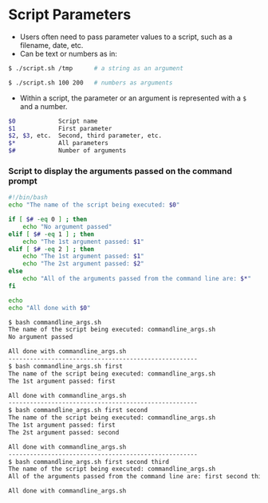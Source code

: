 # Script Parameters

- Users often need to pass parameter values to a script, such as a filename, date, etc.   
- Can be text or numbers as in:

```bash
$ ./script.sh /tmp      # a string as an argument
```

```bash
$ ./script.sh 100 200   # numbers as arguments
```

- Within a script, the parameter or an argument is represented with a `$` and a number.

```bash
$0            Script name
$1            First parameter
$2, $3, etc.  Second, third parameter, etc.
$*            All parameters
$#            Number of arguments
```

### Script to display the arguments passed on the command prompt
```bash
#!/bin/bash
echo "The name of the script being executed: $0"

if [ $# -eq 0 ] ; then
    echo "No argument passed"
elif [ $# -eq 1 ] ; then
    echo "The 1st argument passed: $1"
elif [ $# -eq 2 ] ; then
    echo "The 1st argument passed: $1"
    echo "The 2st argument passed: $2"
else
    echo "All of the arguments passed from the command line are: $*"
fi

echo
echo "All done with $0"
```

```bash
$ bash commandline_args.sh
The name of the script being executed: commandline_args.sh
No argument passed

All done with commandline_args.sh
-----------------------------------------------------
$ bash commandline_args.sh first
The name of the script being executed: commandline_args.sh
The 1st argument passed: first

All done with commandline_args.sh
-----------------------------------------------------
$ bash commandline_args.sh first second
The name of the script being executed: commandline_args.sh
The 1st argument passed: first
The 2st argument passed: second

All done with commandline_args.sh
-----------------------------------------------------
$ bash commandline_args.sh first second third
The name of the script being executed: commandline_args.sh
All of the arguments passed from the command line are: first second third

All done with commandline_args.sh
```
